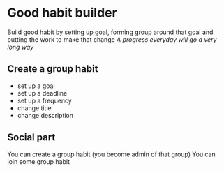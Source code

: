 # Good habit builder
Build good habit by setting up goal, forming group around that goal and putting the work to make that change
_A progress everyday will go a very long way_

## Create a group habit
- set up a goal
- set up a deadline
- set up a frequency
- change title
- change description

## Social part
You can create a group habit (you become admin of that group)
You can join some group habit
